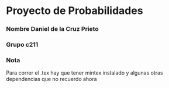 # Proyecto de Probabilidades 

### Nombre Daniel de la Cruz Prieto 

### Grupo c211

### Nota

Para correr el .tex hay que tener mintex instalado y algunas otras dependencias que 
no recuerdo ahora 


